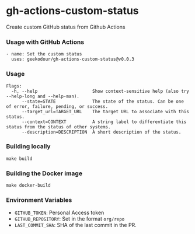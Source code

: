# gh-actions-custom-status
Create custom GitHub status from Github Actions

### Usage with GitHub Actions
```
- name: Set the custom status
  uses: geekodour/gh-actions-custom-status@v0.0.3
```

### Usage
```
Flags:
  -h, --help                     Show context-sensitive help (also try --help-long and --help-man).
      --state=STATE              The state of the status. Can be one of error, failure, pending, or success.
      --target_url=TARGET_URL    The target URL to associate with this status.
      --context=CONTEXT          A string label to differentiate this status from the status of other systems.
      --description=DESCRIPTION  A short description of the status.
```

### Building locally
```
make build
```

### Building the Docker image
```
make docker-build
```

### Environment Variables
- `GITHUB_TOKEN`: Personal Access token
- `GITHUB_REPOSITORY`: Set in the format `org/repo`
- `LAST_COMMIT_SHA`: SHA of the last commit in the PR.